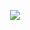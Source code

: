 <p align="center">
  <img src="https://capsule-render.vercel.app/api?type=waving&color=gradient&text=Hii_There!&height=100&section=header"/>
</p>
